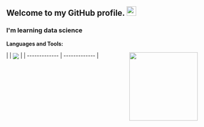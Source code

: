 <h2> Welcome to my GitHub profile. <img src="https://raw.githubusercontent.com/MartinHeinz/MartinHeinz/master/wave.gif" width="25px"> </h2>  <span>

 <h3> I'm learning data science </h3>

**Languages and Tools:**   

| <a href="https://github.com/ankitjayara/github-readme-stats">
<img align="right" height="180em" src="https://github-readme-stats.vercel.app/api?username=ankitjayara&show_icons=true&theme=radical&hide_border=true&&count_private=true&include_all_commits=true" /></a> |
<a href="https://github.com/ankitjayara/github-readme-stats"><img align="center" src="https://github-readme-stats.vercel.app/api/top-langs/?username=ankitjayara&layout=compact&theme=buefy&hide_border=true" /></a> |
| ------------- | ------------- | 
 
